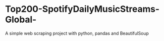 # Top200-SpotifyDailyMusicStreams-Global-
A simple web scraping project with python, pandas and BeautifulSoup
